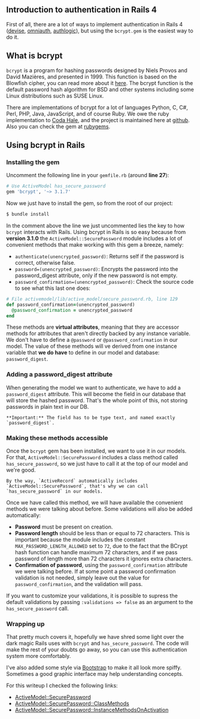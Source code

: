 ## Introduction to authentication in Rails 4
First of all, there are a lot of ways to implement authentication in Rails 4 ([devise](https://github.com/plataformatec/devise), [omniauth](https://github.com/intridea/omniauth), [authlogic](https://github.com/binarylogic/authlogic)), but using the `bcrypt.gem` is the easiest way to do it.

## What is bcrypt
`bcrypt` is a program for hashing passwords designed by Niels Provos and David Mazières, and presented in 1999. This function is based on the Blowfish cipher, you can read more about it [here](https://en.wikipedia.org/wiki/Bcrypt). The bcrypt function is the default password hash algorithm for BSD and other systems including some Linux distributions such as SUSE Linux.

There are implementations of bcrypt for a lot of languages Python, C, C#, Perl, PHP, Java, JavaScript, and of course Ruby. We owe the ruby implementation to [Coda Hale](http://codahale.com/), and the project is maintained here at [github](https://github.com/codahale/bcrypt-ruby). Also you can check the gem at [rubygems](https://rubygems.org/gems/bcrypt/versions/3.1.10).

## Using bcrypt in Rails

### Installing the gem
 Uncomment the following line in your `gemfile.rb` (around **line 27**):
```ruby
# Use ActiveModel has_secure_password
gem 'bcrypt', '~> 3.1.7'
```

Now we just have to install the gem, so from the root of our project:
```bash
$ bundle install
```
In the comment above the line we just uncommented lies the key to how `bcrypt` interacts with Rails. Using bcrypt in Rails is so easy because from **version 3.1.0** the `ActiveModel::SecurePassword` module includes a lot of convenient methods that make working with this gem a breeze, namely:

* `authenticate(unencrypted_password)`: Returns self if the password is correct, otherwise false.
* `password=(unencrypted_password)`: Encrypts the password into the password_digest attribute, only if the new password is not empty.
* `password_confirmation=(unencrypted_password)`: Check the source code to see what this last one does:

```ruby
# File activemodel/lib/active_model/secure_password.rb, line 129
def password_confirmation=(unencrypted_password)
  @password_confirmation = unencrypted_password
end
```

These methods are **virtual attributes**, meaning that they are accessor methods for attributes that aren't directly backed by any instance variable. We don't have to define a `@password` or `@password_confirmation` in our model. The value of these methods will ve derived from one instance variable that **we do have** to define in our model and database: `password_digest`.

### Adding a password_digest attribute
When generating the model we want to authenticate, we have to add a `password_digest` attribute. This will become the field in our database that will store the hashed password. That's the whole point of this, not storing passwords in plain text in our DB.

	**Important:** The field has to be type text, and named exactly `password_digest`.

### Making these methods accessible
Once the `bcrypt` gem has been installed, we want to use it in our models. For that, `ActiveModel::SecurePassword` includes a class method called `has_secure_password`, so we just have to call it at the top of our model and we're good.

	By the way, `ActiveRecord` automatically includes `ActiveModel::SecurePassword`, that's why we can call `has_secure_password` in our models.

Once we have called this method, we will have available the convenient methods we were talking about before. Some validations will also be added automatically:

* **Password** must be present on creation.
* **Password length** should be less than or equal to 72 characters. This is important because the module includes the constant `MAX_PASSWORD_LENGTH_ALLOWED` set to `72`, due to the fact that the BCrypt hash function can handle maximum 72 characters, and if we pass password of length more than 72 characters it ignores extra characters.
* **Confirmation of password**, using the `password_confirmation` attribute we were talking before. If at some point a password confirmation validation is not needed, simply leave out the value for `password_confirmation`, and the validation will pass.

If you want to customize your validations, it is possible to supress the default validations by passing `:validations => false` as an argument to the `has_secure_password` call.

### Wrapping up
That pretty much covers it, hopefully we have shred some light over the dark magic Rails uses with `bcrypt` and `has_secure_password`. The code will make the rest of your doubts go away, so you can use this authentication system more comfortably.

I've also added some style via [Bootstrap](http://getbootstrap.com/) to make it all look more spiffy. Sometimes a good graphic interface may help understanding concepts.

For this writeup I checked the following links:
* [ActiveModel::SecurePassword](http://api.rubyonrails.org/classes/ActiveModel/SecurePassword.html)
* [ActiveModel::SecurePassword::ClassMethods](http://api.rubyonrails.org/classes/ActiveModel/SecurePassword/ClassMethods.html)
* [ActiveModel::SecurePassword::InstanceMethodsOnActivation](http://api.rubyonrails.org/classes/ActiveModel/SecurePassword/InstanceMethodsOnActivation.html)